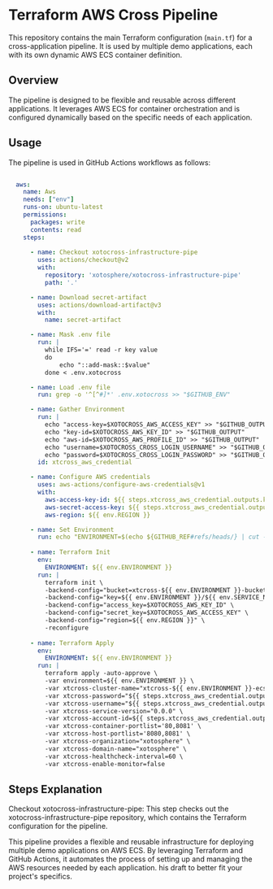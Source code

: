 # Terraform AWS Cross Pipeline

This repository contains the main Terraform configuration (`main.tf`) for a cross-application pipeline. It is used by multiple demo applications, each with its own dynamic AWS ECS container definition.

## Overview

The pipeline is designed to be flexible and reusable across different applications. It leverages AWS ECS for container orchestration and is configured dynamically based on the specific needs of each application.

## Usage

The pipeline is used in GitHub Actions workflows as follows:

```yaml

  aws:
    name: Aws
    needs: ["env"]
    runs-on: ubuntu-latest
    permissions:
      packages: write
      contents: read
    steps:
      
      - name: Checkout xotocross-infrastructure-pipe
        uses: actions/checkout@v2
        with:
          repository: 'xotosphere/xotocross-infrastructure-pipe'
          path: '.'

      - name: Download secret-artifact
        uses: actions/download-artifact@v3
        with:
          name: secret-artifact

      - name: Mask .env file
        run: |
          while IFS='=' read -r key value
          do
              echo "::add-mask::$value"
          done < .env.xotocross

      - name: Load .env file
        run: grep -o '^[^#]*' .env.xotocross >> "$GITHUB_ENV"

      - name: Gather Environment
        run: |
          echo "access-key=$XOTOCROSS_AWS_ACCESS_KEY" >> "$GITHUB_OUTPUT"
          echo "key-id=$XOTOCROSS_AWS_KEY_ID" >> "$GITHUB_OUTPUT"
          echo "aws-id=$XOTOCROSS_AWS_PROFILE_ID" >> "$GITHUB_OUTPUT"
          echo "username=$XOTOCROSS_CROSS_LOGIN_USERNAME" >> "$GITHUB_OUTPUT"
          echo "password=$XOTOCROSS_CROSS_LOGIN_PASSWORD" >> "$GITHUB_OUTPUT"
        id: xtcross_aws_credential

      - name: Configure AWS credentials
        uses: aws-actions/configure-aws-credentials@v1
        with:
          aws-access-key-id: ${{ steps.xtcross_aws_credential.outputs.key-id }}
          aws-secret-access-key: ${{ steps.xtcross_aws_credential.outputs.access-key }}
          aws-region: ${{ env.REGION }}

      - name: Set Environment
        run: echo "ENVIRONMENT=$(echo ${GITHUB_REF#refs/heads/} | cut -d'/' -f 2)" >> $GITHUB_ENV
          
      - name: Terraform Init
        env:
          ENVIRONMENT: ${{ env.ENVIRONMENT }}
        run: |
          terraform init \
          -backend-config="bucket=xtcross-${{ env.ENVIRONMENT }}-bucket" \
          -backend-config="key=${{ env.ENVIRONMENT }}/${{ env.SERVICE_NAME }}/${{ env.SERVICE_NAME }}.tfstate" \
          -backend-config="access_key=$XOTOCROSS_AWS_KEY_ID" \
          -backend-config="secret_key=$XOTOCROSS_AWS_ACCESS_KEY" \
          -backend-config="region=${{ env.REGION }}" \
          -reconfigure
      
      - name: Terraform Apply
        env:
          ENVIRONMENT: ${{ env.ENVIRONMENT }}
        run: |
          terraform apply -auto-approve \
          -var environment=${{ env.ENVIRONMENT }} \
          -var xtcross-cluster-name="xtcross-${{ env.ENVIRONMENT }}-ecs" \
          -var xtcross-password="${{ steps.xtcross_aws_credential.outputs.password }}" \
          -var xtcross-username="${{ steps.xtcross_aws_credential.outputs.username }}" \
          -var xtcross-service-version="0.0.0" \
          -var xtcross-account-id=${{ steps.xtcross_aws_credential.outputs.aws-id }} \
          -var xtcross-container-portlist='80,8081' \
          -var xtcross-host-portlist='8080,8081' \
          -var xtcross-organization="xotosphere" \
          -var xtcross-domain-name="xotosphere" \
          -var xtcross-healthcheck-interval=60 \
          -var xtcross-enable-monitor=false
```

## Steps Explanation

Checkout xotocross-infrastructure-pipe: This step checks out the xotocross-infrastructure-pipe repository, which contains the Terraform configuration for the pipeline.

This pipeline provides a flexible and reusable infrastructure for deploying multiple demo applications on AWS ECS. By leveraging Terraform and GitHub Actions, it automates the process of setting up and managing the AWS resources needed by each application.
his draft to better fit your project's specifics.
